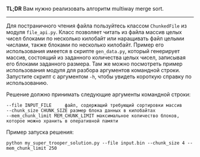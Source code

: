 **TL;DR** Вам нужно реализовать алгоритм multiway merge sort.

----

Для постраничного чтения файла пользуйтесь классом `ChunkedFile` из модуля `file_api.py`.
Класс позволяет читать из файла массив целых чисел блоками по несколько килобайт или наращивать файл целыми числами, также блоками
по несколько килобайт. Пример его использования имеется в скрипте `gen_data.py`, который генерирует
массив, состоящий из заданного количества целых чисел, записывая его блоками заданного размера.
Там же можно посмотреть пример использования модуля для разбора аргументов командной строки.
Запустите скрипт с аргументом `-h`, чтобы увидеть короткую справку по использованию.

Решение должно принимать следующие аргументы командной строки:

    --file INPUT_FILE     файл, содержащий требующий сортировки массив
    --chunk_size CHUNK_SIZE размер блока данных в килобайтах
    --mem_chunk_limit MEM_CHUNK_LIMIT максимальное количество блоков, которое можно хранить в оперативной памяти

Пример запуска решения: 

    python my_super_trooper_solution.py --file input.bin --chunk_size 4 --mem_chunk_limit 250
    
